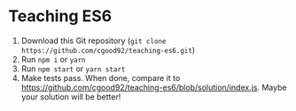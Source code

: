 # Teaching ES6

1. Download this Git repository (`git clone https://github.com/cgood92/teaching-es6.git`)
2. Run `npm i` or `yarn`
3. Run `npm start` or `yarn start`
4. Make tests pass.  When done, compare it to https://github.com/cgood92/teaching-es6/blob/solution/index.js.  Maybe your solution will be better!
